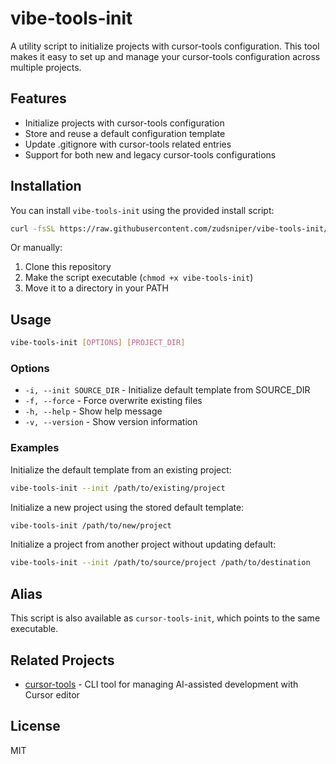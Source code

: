 # vibe-tools-init

A utility script to initialize projects with cursor-tools configuration. This tool makes it easy to set up and manage your cursor-tools configuration across multiple projects.

## Features

- Initialize projects with cursor-tools configuration
- Store and reuse a default configuration template
- Update .gitignore with cursor-tools related entries
- Support for both new and legacy cursor-tools configurations

## Installation

You can install `vibe-tools-init` using the provided install script:

```bash
curl -fsSL https://raw.githubusercontent.com/zudsniper/vibe-tools-init/main/install.sh | bash
```

Or manually:

1. Clone this repository
2. Make the script executable (`chmod +x vibe-tools-init`)
3. Move it to a directory in your PATH

## Usage

```bash
vibe-tools-init [OPTIONS] [PROJECT_DIR]
```

### Options

- `-i, --init SOURCE_DIR` - Initialize default template from SOURCE_DIR
- `-f, --force` - Force overwrite existing files
- `-h, --help` - Show help message
- `-v, --version` - Show version information

### Examples

Initialize the default template from an existing project:

```bash
vibe-tools-init --init /path/to/existing/project
```

Initialize a new project using the stored default template:

```bash
vibe-tools-init /path/to/new/project
```

Initialize a project from another project without updating default:

```bash
vibe-tools-init --init /path/to/source/project /path/to/destination
```

## Alias

This script is also available as `cursor-tools-init`, which points to the same executable.

## Related Projects

- [cursor-tools](https://github.com/eastlondoner/cursor-tools) - CLI tool for managing AI-assisted development with Cursor editor

## License

MIT
